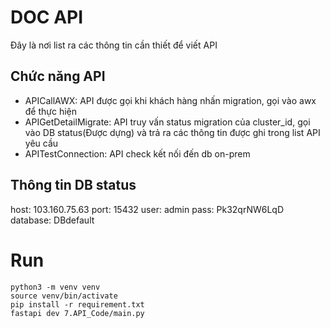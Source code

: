 # DOC API
Đây là nơi list ra các thông tin cần thiết để viết API

## Chức năng API

- APICallAWX: API được gọi khi khách hàng nhấn migration, gọi vào awx để thực hiện
- APIGetDetailMigrate: API truy vấn status migration của cluster_id, gọi vào DB status(Được dựng) và trả ra các thông tin được ghi trong list API yêu cầu 
- APITestConnection: API check kết nối đến db on-prem

## Thông tin DB status 
host: 103.160.75.63
port: 15432
user: admin
pass: Pk32qrNW6LqD
database: DBdefault

# Run
```commandline
python3 -m venv venv
source venv/bin/activate
pip install -r requirement.txt
fastapi dev 7.API_Code/main.py
```